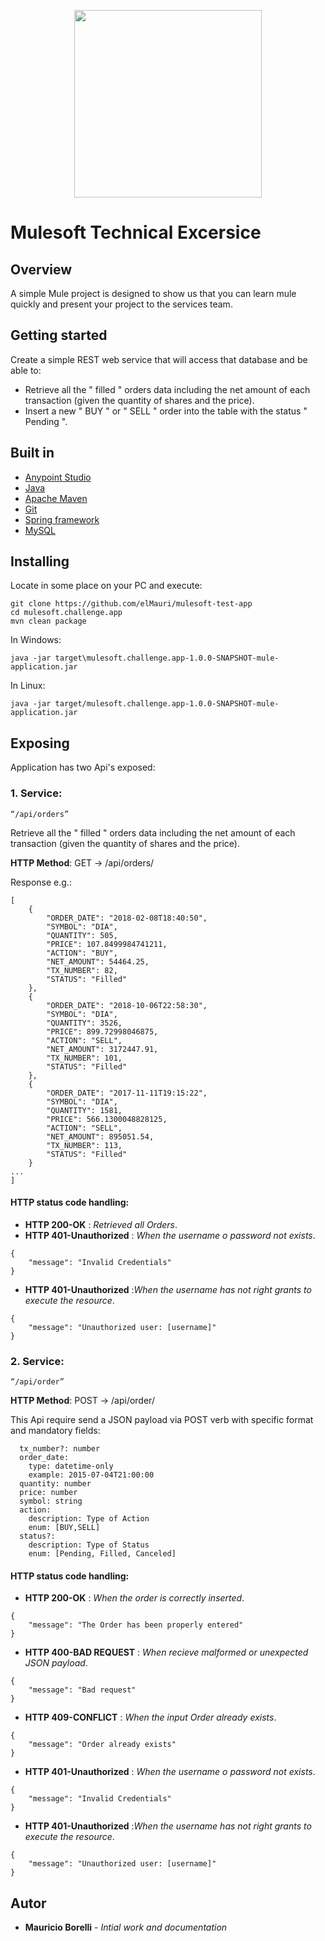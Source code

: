 <p align="center">
  <img width="300" height="300" src="https://www.cloudfoundry.org/wp-content/uploads/2017/10/icon_mulesoft@2x.png">
</p>

# Mulesoft Technical Excersice

## Overview 
A simple Mule project is designed to show us that you can learn mule quickly and present your
project to the services team.

## Getting started
Create a simple REST web service that will access that database and be able to:
- Retrieve all the " filled " orders data including the net amount of each transaction (given
the quantity of shares and the price).
- Insert a new " BUY " or " SELL " order into the table with the status " Pending ".

## Built in
* [Anypoint Studio](https://www.mulesoft.com/lp/dl/studio)
* [Java](https://www.java.com/es/download/)
* [Apache Maven](https://maven.apache.org/)
* [Git](https://github.com/)
* [Spring framework](https://spring.io/)
* [MySQL](https://www.mysql.com/)

## Installing
Locate in some place on your PC and execute:

```
git clone https://github.com/elMauri/mulesoft-test-app
cd mulesoft.challenge.app
mvn clean package
```
In Windows:
```
java -jar target\mulesoft.challenge.app-1.0.0-SNAPSHOT-mule-application.jar
```
In Linux:
```
java -jar target/mulesoft.challenge.app-1.0.0-SNAPSHOT-mule-application.jar
```

## Exposing

Application has two Api's exposed:

### **1. Service:**

```
“/api/orders”
```
Retrieve all the " filled " orders data including the net amount of each transaction (given
the quantity of shares and the price).

**HTTP Method**: GET → /api/orders/  

Response e.g.:
```
[
    {
        "ORDER_DATE": "2018-02-08T18:40:50",
        "SYMBOL": "DIA",
        "QUANTITY": 505,
        "PRICE": 107.8499984741211,
        "ACTION": "BUY",
        "NET_AMOUNT": 54464.25,
        "TX_NUMBER": 82,
        "STATUS": "Filled"
    },
    {
        "ORDER_DATE": "2018-10-06T22:58:30",
        "SYMBOL": "DIA",
        "QUANTITY": 3526,
        "PRICE": 899.72998046875,
        "ACTION": "SELL",
        "NET_AMOUNT": 3172447.91,
        "TX_NUMBER": 101,
        "STATUS": "Filled"
    },
    {
        "ORDER_DATE": "2017-11-11T19:15:22",
        "SYMBOL": "DIA",
        "QUANTITY": 1581,
        "PRICE": 566.1300048828125,
        "ACTION": "SELL",
        "NET_AMOUNT": 895051.54,
        "TX_NUMBER": 113,
        "STATUS": "Filled"
    }
...
]
```


#### HTTP status code handling:

* **HTTP 200-OK** : _Retrieved all Orders_.  
* **HTTP 401-Unauthorized** : _When the username o password not exists_. 

```
{
    "message": "Invalid Credentials"
}
```

* **HTTP 401-Unauthorized** :_When the username has not right grants to execute the resource_. 
````
{
    "message": "Unauthorized user: [username]"
}
````
### **2. Service:**
```
“/api/order”
```
**HTTP Method**: POST → /api/order/  

This Api require send a JSON payload via POST verb with specific format and mandatory fields:
```
  tx_number?: number
  order_date: 
    type: datetime-only
    example: 2015-07-04T21:00:00
  quantity: number
  price: number
  symbol: string
  action: 
    description: Type of Action
    enum: [BUY,SELL]
  status?: 
    description: Type of Status
    enum: [Pending, Filled, Canceled]
```
#### HTTP status code handling:

* **HTTP 200-OK** : _When the order is correctly inserted_.
```
{
    "message": "The Order has been properly entered"
}

```
* **HTTP 400-BAD REQUEST** : _When recieve malformed or unexpected JSON payload_. 
````
{
    "message": "Bad request"
}
````
* **HTTP 409-CONFLICT** : _When the input Order already exists_. 
````
{
    "message": "Order already exists"
}
````
* **HTTP 401-Unauthorized** : _When the username o password not exists_. 

```
{
    "message": "Invalid Credentials"
}
```

* **HTTP 401-Unauthorized** :_When the username has not right grants to execute the resource_. 
````
{
    "message": "Unauthorized user: [username]"
}
```` 


## Autor
* **Mauricio Borelli** - *Intial work and documentation*